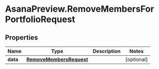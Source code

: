 # AsanaPreview.RemoveMembersForPortfolioRequest

## Properties

Name | Type | Description | Notes
------------ | ------------- | ------------- | -------------
**data** | [**RemoveMembersRequest**](RemoveMembersRequest.md) |  | [optional] 


